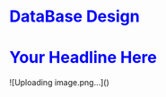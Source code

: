 <h1 style="color:blue;">DataBase Design </h1>

<h1 style="color:blue;">Your Headline Here</h1>
![Uploading image.png…]()
